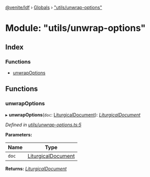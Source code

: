 [@venite/ldf](../README.md) › [Globals](../globals.md) › ["utils/unwrap-options"](_utils_unwrap_options_.md)

# Module: "utils/unwrap-options"

## Index

### Functions

* [unwrapOptions](_utils_unwrap_options_.md#unwrapoptions)

## Functions

###  unwrapOptions

▸ **unwrapOptions**(`doc`: [LiturgicalDocument](../classes/_liturgical_document_.liturgicaldocument.md)): *[LiturgicalDocument](../classes/_liturgical_document_.liturgicaldocument.md)*

*Defined in [utils/unwrap-options.ts:5](https://github.com/gbj/venite/blob/81c2c83/ldf/src/utils/unwrap-options.ts#L5)*

**Parameters:**

Name | Type |
------ | ------ |
`doc` | [LiturgicalDocument](../classes/_liturgical_document_.liturgicaldocument.md) |

**Returns:** *[LiturgicalDocument](../classes/_liturgical_document_.liturgicaldocument.md)*
